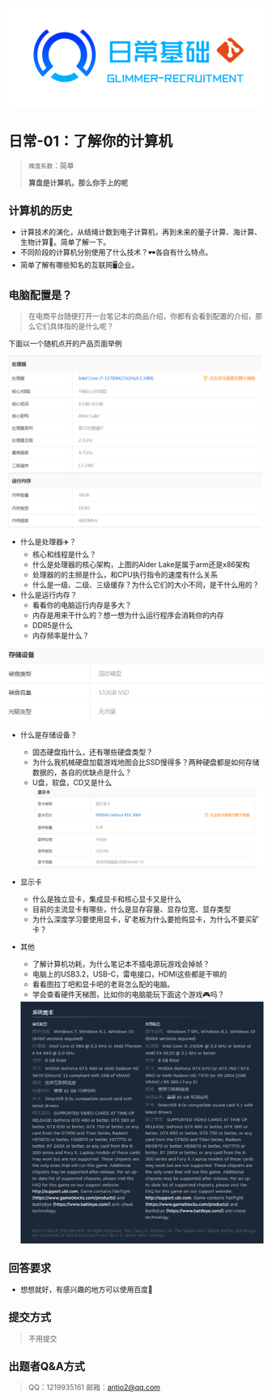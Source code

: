 
![](image/daily.png)

# 日常-01：了解你的计算机

> `难度系数`：简单
>
> **算盘是计算机，那么你手上的呢**

## 计算机的历史
- 计算技术的演化，从结绳计数到电子计算机，再到未来的量子计算、海计算、生物计算🤗。简单了解一下。
- 不同阶段的计算机分别使用了什么技术？🕶️各自有什么特点。
- 简单了解有哪些知名的互联网🖥️企业。
## 电脑配置是？

> 在电商平台随便打开一台笔记本的商品介绍，你都有会看到配置的介绍，那么它们具体指的是什么呢？

 下面以一个随机点开的产品页面举例

![1](image/D1-1.png)


- 什么是处理器✈️？
	- 核心和线程是什么？
	- 什么是处理器的核心架构，上图的Alder Lake是属于arm还是x86架构
	- 处理器的的主频是什么，和CPU执行指令的速度有什么关系
	- 什么是一级、二级、三级缓存？为什么它们的大小不同，是干什么用的？
- 什么是运行内存？
  - 看看你的电脑运行内存是多大？
  - 内存是用来干什么的？想一想为什么运行程序会消耗你的内存
  - DDR5是什么
  - 内存频率是什么？

<img src="image/D1-2.png" style="zoom:67%;" />

- 什么是存储设备？

  - 固态硬盘指什么，还有哪些硬盘类型？
  - 为什么我机械硬盘加载游戏地图会比SSD慢得多？两种硬盘都是如何存储数据的，各自的优缺点是什么？
  - U盘，软盘，CD又是什么
  ![](image/o_220628141212_1-3.png)



- 显示卡

  - 什么是独立显卡，集成显卡和核心显卡又是什么
  - 目前的主流显卡有哪些，什么是显存容量、显存位宽、显存类型
  - 为什么深度学习要使用显卡，矿老板为什么要抢购显卡，为什么不要买矿卡？

- 其他

  - 了解计算机功耗，为什么笔记本不插电源玩游戏会掉帧？
  - 电脑上的USB3.2，USB-C，雷电接口，HDMI这些都是干嘛的
  - 看看图拉丁吧和显卡吧的老哥怎么配的电脑。
  - 学会查看硬件天梯图，比如你的电脑能玩下面这个游戏🎮吗？
  
  <img src="image/o_220628141220_1-4.png" style="zoom: 67%;" />

## 回答要求

- 想想就好，有感兴趣的地方可以使用百度🔎

## 提交方式
> 不用提交

## 出题者Q&A方式

> QQ：1219935161
> 邮箱：antio2@qq.com